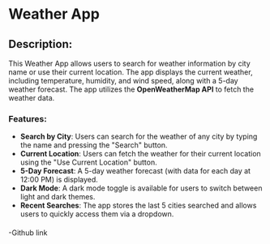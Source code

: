 # Weather App

## Description:
This Weather App allows users to search for weather information by city name or use their current location. The app displays the current weather, including temperature, humidity, and wind speed, along with a 5-day weather forecast. The app utilizes the **OpenWeatherMap API** to fetch the weather data.

### Features:
- **Search by City**: Users can search for the weather of any city by typing the name and pressing the "Search" button.
- **Current Location**: Users can fetch the weather for their current location using the "Use Current Location" button.
- **5-Day Forecast**: A 5-day weather forecast (with data for each day at 12:00 PM) is displayed.
- **Dark Mode**: A dark mode toggle is available for users to switch between light and dark themes.
- **Recent Searches**: The app stores the last 5 cities searched and allows users to quickly access them via a dropdown.

####
-Github link

